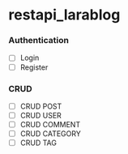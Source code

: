 # restapi_larablog

### Authentication
- [ ] Login
- [ ] Register

### CRUD 
- [ ] CRUD POST
- [ ] CRUD USER
- [ ] CRUD COMMENT
- [ ] CRUD CATEGORY
- [ ] CRUD TAG

